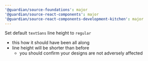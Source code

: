 ```yaml
---
'@guardian/source-foundations': major
'@guardian/source-react-components': major
'@guardian/source-react-components-development-kitchen': major
---
```


Set default `textSans` line height to `regular`

- this how it should have been all along
- line height will be shorter than before
  - you should confirm your designs are not adversely affected
